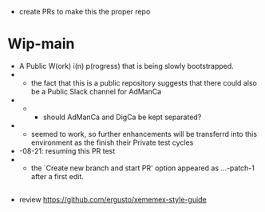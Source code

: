 * create PRs to make this the proper repo
# Wip-main
* A Public W(ork) i(n) p(rogress) that is being slowly bootstrapped.
* * the fact that this is a public repository suggests that there could also be a Public Slack channel for AdManCa
* * * should AdManCa and DigCa be kept separated?
* * seemed to work, so further enhancements will be transferrd into this environment as the finish their Private test cycles
* -08-21: resuming this PR test
* * the `Create new branch and start PR' option appeared as ...-patch-1 after a first edit.

##
* review https://github.com/ergusto/xememex-style-guide
